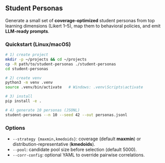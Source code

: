## Student Personas

Generate a small set of **coverage-optimized** student personas from top learning dimensions (Likert 1–5), map them to behavioral policies, and emit **LLM-ready prompts**.

### Quickstart (Linux/macOS)
```bash
# 1) create project
mkdir -p ~/projects && cd ~/projects
cp -R path/to/student-personas ./student-personas
cd student-personas

# 2) create venv
python3 -m venv .venv
source .venv/bin/activate   # Windows: .venv\Scripts\activate

# 3) install
pip install -e .

# 4) generate 10 personas (JSONL)
student-personas --n 10 --seed 42 --out personas.jsonl
```

### Options
- `--strategy {maxmin,kmedoids}`: coverage (default **maxmin**) or distribution-representative (**kmedoids**).
- `--pool`: candidate pool size before selection (default 5000).
- `--corr-config`: optional YAML to override pairwise correlations.
```
